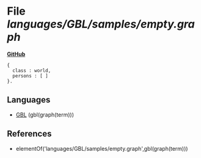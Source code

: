 # File _languages/GBL/samples/empty.graph_
**[GitHub](https://github.com/softlang/yas/blob/master/languages/GBL/samples/empty.graph)**
```
{
  class : world,
  persons : [ ]
}.
```

## Languages
* [GBL](../languages/GBL.md) (gbl(graph(term)))

## References
* elementOf('languages/GBL/samples/empty.graph',gbl(graph(term)))
